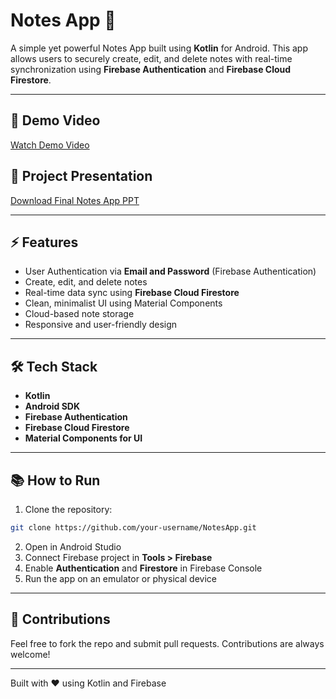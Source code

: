 # Notes App 📓

A simple yet powerful Notes App built using **Kotlin** for Android. This app allows users to securely create, edit, and delete notes with real-time synchronization using **Firebase Authentication** and **Firebase Cloud Firestore**.

---

## 🎥 Demo Video

[Watch Demo Video](https://github.com/user-attachments/assets/9699a8e7-6ac3-4943-b7ce-1c32e68dd950)

## 📄 Project Presentation

[Download Final Notes App PPT](https://github.com/user-attachments/files/20835097/Final.Notes.App.pptx)

---

## ⚡ Features

* User Authentication via **Email and Password** (Firebase Authentication)
* Create, edit, and delete notes
* Real-time data sync using **Firebase Cloud Firestore**
* Clean, minimalist UI using Material Components
* Cloud-based note storage
* Responsive and user-friendly design

---

## 🛠️ Tech Stack

* **Kotlin**
* **Android SDK**
* **Firebase Authentication**
* **Firebase Cloud Firestore**
* **Material Components for UI**

---

## 📚 How to Run

1. Clone the repository:

```bash
git clone https://github.com/your-username/NotesApp.git
```

2. Open in Android Studio
3. Connect Firebase project in **Tools > Firebase**
4. Enable **Authentication** and **Firestore** in Firebase Console
5. Run the app on an emulator or physical device

---

## 💪 Contributions

Feel free to fork the repo and submit pull requests. Contributions are always welcome!

---

Built with ❤️ using Kotlin and Firebase
